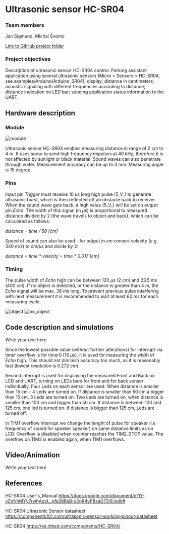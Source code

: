 # Ultrasonic sensor HC-SR04

### Team members

Jan Sigmund, Michal Švento

[Link to GitHub project folder](https://github.com/xsigmu06/Digital-electronics-2/tree/master/Labs/Project)

### Project objectives

Description of ultrasonic sensor HC-SR04 control. Parking assistant application using several ultrasonic sensors (Micro > Sensors > HC-SR04, see examples/Arduino/Arduino_SR04); display; distance in centimeters; acoustic signaling with different frequencies according to distance; distance indication on LED bar; sending application status information to the UART.

## Hardware description

### Module

![module](Images/hc-sr04.png)

Ultrasonic sensor HC-SR04 enables measuring distance in range of 2 _cm_ to 4 _m_. It uses sonar to send high frequency impulses at 40 kHz, therefore it is not affected by sunlight or black material. Sound waves can also penetrate through water. Measurement accuracy can be up to 3 _mm_. Measuring angle is 15 degree.


### Pins

Input pin _Trigger_ must receive 10 _us_ long high pulse (5_V_) to generate ultrasonic burst, which is then reflected off an obstacle back to receiver. When the sound wave gets back, a high value (5_V_) will be set on output pin _Echo_. The width of this signal (in _μs_) is proportional to measured distance divided by 2 (the wave travels to object and back), which can be calculated as follows: 

_distance = time / 58 [cm]_

Speed of sound can also be used - for output in _cm_ convert velocity (e.g. 340 _m/s_) to _cm/μs_ and divide by 2:

_distance = time * velocity = time * 0.017 [cm]_

### Timing

The pulse width of _Echo_ high can be between 120 _μs_ (2 _cm_) and 23.5 _ms_ (400 _cm_). If no object is detected, or the distance is greater than 4 _m_, the _Echo_ signal will be max. 38 _ms_ long. To prevent previous pulse interfering with next measurement it is recommended to wait at least 60 _ms_ for each measuring cycle.

![object](Images/object.jpg)
![no_object](Images/no_object.jpg)


## Code description and simulations

*Write your text here*

Since the lowest possible value (without further alterations) for interrupt via timer overflow is for timer0 (16 _μs_), it is used for measuring the width of _Echo_ high. This should not diminish accuracy too much, as it is reasonably fast (lowest resolution is 0.272 _cm_).

Second interrupt is used for displaying the measured Front and Back on LCD and UART, turning on LEDs bars for front and for back sensor individually. Four Leds on each sensor are used. When distance is smaller than 15 cm - 4 Leds are turned on. If distance is smaller than 50 cm a bigger than 15 cm, 3 Leds are turned on. Two Leds are turned on, when distance is smaller than 100 cm and bigger than 50 cm. If distance is between 100 and 125 cm, one led is turned on. If distance is bigger than 125 cm, Leds are turned off.

In TIM1 overflow interrupt we change the lenght of pulse for speaker (i.e frequency of sound for speaker speaker) on same distance limits as on LCD. Overflow is disabled when counter reaches the TIM2_STOP value. The overflow on TIM2 is enabled again, when TIM1 overflows.
## Video/Animation

*Write your text here*


## References

HC-SR04 User's_Manual
https://docs.google.com/document/d/1Y-yZnNhMYy7rwhAgyL_pfa39RsB-x2qR4vP8saG73rE/edit#

HC-SR04 Ultrasonic Sensor datasheet
https://components101.com/ultrasonic-sensor-working-pinout-datasheet

HC-SR04
https://os.mbed.com/components/HC-SR04/

